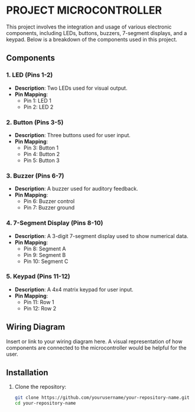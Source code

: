 # PROJECT MICROCONTROLLER

This project involves the integration and usage of various electronic components, including LEDs, buttons, buzzers, 7-segment displays, and a keypad. Below is a breakdown of the components used in this project.

## Components

### 1. LED (Pins 1-2)
- **Description**: Two LEDs used for visual output.
- **Pin Mapping**: 
  - Pin 1: LED 1
  - Pin 2: LED 2

### 2. Button (Pins 3-5)
- **Description**: Three buttons used for user input.
- **Pin Mapping**: 
  - Pin 3: Button 1
  - Pin 4: Button 2
  - Pin 5: Button 3

### 3. Buzzer (Pins 6-7)
- **Description**: A buzzer used for auditory feedback.
- **Pin Mapping**:
  - Pin 6: Buzzer control
  - Pin 7: Buzzer ground

### 4. 7-Segment Display (Pins 8-10)
- **Description**: A 3-digit 7-segment display used to show numerical data.
- **Pin Mapping**:
  - Pin 8: Segment A
  - Pin 9: Segment B
  - Pin 10: Segment C

### 5. Keypad (Pins 11-12)
- **Description**: A 4x4 matrix keypad for user input.
- **Pin Mapping**:
  - Pin 11: Row 1
  - Pin 12: Row 2

## Wiring Diagram

Insert or link to your wiring diagram here. A visual representation of how components are connected to the microcontroller would be helpful for the user.

## Installation

1. Clone the repository:

   ```bash
   git clone https://github.com/yourusername/your-repository-name.git
   cd your-repository-name
